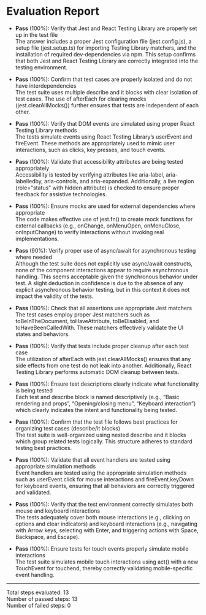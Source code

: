 # Evaluation Report

- **Pass** (100%): Verify that Jest and React Testing Library are properly set up in the test file  
  The answer includes a proper Jest configuration file (jest.config.js), a setup file (jest.setup.ts) for importing Testing Library matchers, and the installation of required dev‑dependencies via npm. This setup confirms that both Jest and React Testing Library are correctly integrated into the testing environment.

- **Pass** (100%): Confirm that test cases are properly isolated and do not have interdependencies  
  The test suite uses multiple describe and it blocks with clear isolation of test cases. The use of afterEach for clearing mocks (jest.clearAllMocks()) further ensures that tests are independent of each other.

- **Pass** (100%): Verify that DOM events are simulated using proper React Testing Library methods  
  The tests simulate events using React Testing Library’s userEvent and fireEvent. These methods are appropriately used to mimic user interactions, such as clicks, key presses, and touch events.

- **Pass** (100%): Validate that accessibility attributes are being tested appropriately  
  Accessibility is tested by verifying attributes like aria-label, aria-labelledby, aria-controls, and aria-expanded. Additionally, a live region (role="status" with hidden attribute) is checked to ensure proper feedback for assistive technologies.

- **Pass** (100%): Ensure mocks are used for external dependencies where appropriate  
  The code makes effective use of jest.fn() to create mock functions for external callbacks (e.g., onChange, onMenuOpen, onMenuClose, onInputChange) to verify interactions without invoking real implementations.

- **Pass** (90%): Verify proper use of async/await for asynchronous testing where needed  
  Although the test suite does not explicitly use async/await constructs, none of the component interactions appear to require asynchronous handling. This seems acceptable given the synchronous behavior under test. A slight deduction in confidence is due to the absence of any explicit asynchronous behavior testing, but in this context it does not impact the validity of the tests.

- **Pass** (100%): Check that all assertions use appropriate Jest matchers  
  The test cases employ proper Jest matchers such as toBeInTheDocument, toHaveAttribute, toBeDisabled, and toHaveBeenCalledWith. These matchers effectively validate the UI states and behaviors.

- **Pass** (100%): Verify that tests include proper cleanup after each test case  
  The utilization of afterEach with jest.clearAllMocks() ensures that any side effects from one test do not leak into another. Additionally, React Testing Library performs automatic DOM cleanup between tests.

- **Pass** (100%): Ensure test descriptions clearly indicate what functionality is being tested  
  Each test and describe block is named descriptively (e.g., “Basic rendering and props”, “Opening/closing menu”, “Keyboard interaction”) which clearly indicates the intent and functionality being tested.

- **Pass** (100%): Confirm that the test file follows best practices for organizing test cases (describe/it blocks)  
  The test suite is well-organized using nested describe and it blocks which group related tests logically. This structure adheres to standard testing best practices.

- **Pass** (100%): Validate that all event handlers are tested using appropriate simulation methods  
  Event handlers are tested using the appropriate simulation methods such as userEvent.click for mouse interactions and fireEvent.keyDown for keyboard events, ensuring that all behaviors are correctly triggered and validated.

- **Pass** (100%): Verify that the test environment correctly simulates both mouse and keyboard interactions  
  The tests adequately cover both mouse interactions (e.g., clicking on options and clear indicators) and keyboard interactions (e.g., navigating with Arrow keys, selecting with Enter, and triggering actions with Space, Backspace, and Escape).

- **Pass** (100%): Ensure tests for touch events properly simulate mobile interactions  
  The test suite simulates mobile touch interactions using act() with a new TouchEvent for touchend, thereby correctly validating mobile-specific event handling.

---

Total steps evaluated: 13  
Number of passed steps: 13  
Number of failed steps: 0